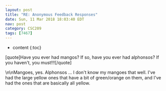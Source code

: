 ```yaml
---
layout: post
title: "RE: Anonymous Feedback Responses"
date: Sun, 11 Mar 2018 18:03:40 EDT
nav: post
category: CSC209
tags: [7467]
---
```


* content
{:toc}

[quote]Have you ever had mangos? If so, have you ever had alphonsos? If you haven't, you must!!![/quote]
<!-- more -->
<p>\n\nMangoes, yes. Alphonsos ... I don't know my mangoes that well. I've had the large yellow ones that have a bit of green/orange on them, and I've had the ones that are basically all yellow.</p>
